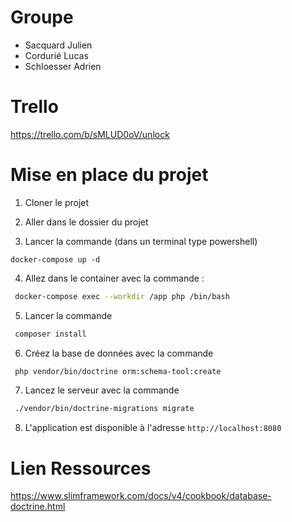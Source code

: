 # Groupe

- Sacquard Julien
- Cordurié Lucas
- Schloesser Adrien

# Trello

https://trello.com/b/sMLUD0oV/unlock


# Mise en place du projet

1. Cloner le projet

2. Aller dans le dossier du projet

3. Lancer la commande (dans un terminal type powershell)
 ```
 docker-compose up -d
```

4. Allez dans le container avec la commande : 
```bash
 docker-compose exec --workdir /app php /bin/bash
```

5. Lancer la commande 
```bash
 composer install
```

6. Créez la base de données avec la commande 
```bash
 php vendor/bin/doctrine orm:schema-tool:create
```

7. Lancez le serveur avec la commande 
```bash
 ./vendor/bin/doctrine-migrations migrate
```

8. L'application est disponible à l'adresse `http://localhost:8080`

# Lien Ressources

https://www.slimframework.com/docs/v4/cookbook/database-doctrine.html
